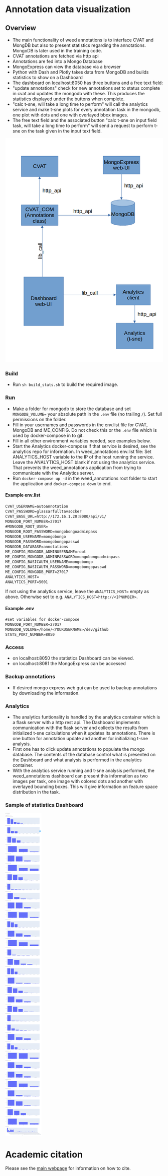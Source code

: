 # Annotation data visualization

## Overview
- The main functionality of weed annotations is to interface CVAT and MongDB but also to present statistics regarding the annotations. MongoDB is later used in the training code.
- CVAT annotations are fetched via http api
- Annotations are fed into a Mongo Database
- MongoExpress can view the database via a browser
- Python with Dash and Plotly takes data from MongoDB and builds statistics to show on a Dashboard
- The dashboard on localhost:8050 has three buttons and a free text field: 
- "update annotations" check for new annotations set to status complete in cvat and updates the mongodb with these. This produces the statistics displayed under the buttons when complete.
- "calc t-sne, will take a long time to perform" will call the analytics service and make t-sne plots for every annotation task in the mongodb, one plot with dots and one with overlayed bbox images.
- The free text field and the associated button "calc t-sne on input field task, will take a long time to perform" will send a request to perform t-sne on the task given in the input text field.



![](doc_img/architecture.png)

### Build
- Run `sh build_stats.sh` to build the required image.

### Run
- Make a folder for mongodb to store the database and set `MONGODB_VOLUME=` your absolute path in the `.env` file (no trailing `/`). Set full permissions on the folder.
- Fill in your usernames and passwords in the env.list file for CVAT, MongoDB and ME_CONFIG. Do not check this or the `.env` file which is used by docker-compose in to git.
- Fill in all other environment variables needed, see examples below.
- Start the Analytics docker-compose if that service is desired, see the analytics repo for information. In weed_annotations env.list file: Set ANALYTICS_HOST variable to the IP of the host running the service. Leave the ANALYTICS_HOST blank if not using the analytics service. That prevents the weed_annotations application from trying to communicate with the Analytics server.
- Run `docker-compose up -d` in the weed_annotations root folder to start the application and `docker-compose down` to end.

#### Example env.list
```
CVAT_USERNAME=autoannotation
CVAT_PASSWORD=glassarfulltavsocker
CVAT_BASE_URL=http://172.16.1.20:8080/api/v1/
MONGODB_PORT_NUMBER=27017
#MONGODB_ROOT_USER=
MONGODB_ROOT_PASSWORD=mongobongoadminpass
MONGODB_USERNAME=mongobongo
MONGODB_PASSWORD=mongobongopasswd
MONGODB_DATABASE=annotations
ME_CONFIG_MONGODB_ADMINUSERNAME=root
ME_CONFIG_MONGODB_ADMINPASSWORD=mongobongoadminpass
ME_CONFIG_BASICAUTH_USERNAME=mongobongo
ME_CONFIG_BASICAUTH_PASSWORD=mongobongopasswd
ME_CONFIG_MONGODB_PORT=27017
ANALYTICS_HOST=
ANALYTICS_PORT=5001
```
If not using the analytics service, leave the `ANALYTICS_HOST=` empty as above. Otherwise set to e.g. `ANALYTICS_HOST=http://<IPNUMBER>`.


#### Example .env
```
#set variables for docker-compose
MONGODB_PORT_NUMBER=27017
MONGODB_VOLUME=/home/<YOURUSERNAME>/dev/github
STATS_PORT_NUMBER=8050
```

### Access 
- on localhost:8050 the statistics Dashboard can be viewed.
- on localhost:8081 the MongoExpress can be accessed

### Backup annotations
- If desired mongo express web gui can be used to backup annotations by downloading the information. 

### Analytics
- The analytics funtionality is handled by the analytics container which is a flask server with a http rest api. The Dashboard implements communication with the flask server and collects the results from initialized t-sne calculations when it updates its annotations. There is one button for annotation update and another for initializing t-sne analysis.
- First one has to click update annotations to populate the mongo database. The contents of the database control what is presented on the Dashboard and what analysis is performed in the analytics container.
- With the analytics service running and t-sne analysis performed, the weed_annotations dashboard can present this information as two images per task, one image with colored dots and another with overlayed bounding boxes. This will give information on feature space distribution in the task.

### Sample of statistics Dashboard

![](doc_img/Dash.png)

# Academic citation

Please see the [main webpage](https://openweeds.linkoping-ri.se/howtocite.html) for information on how to cite.
